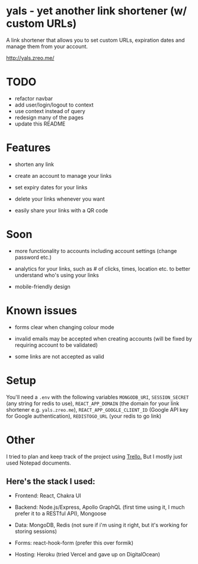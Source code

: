 # yals - yet another link shortener (w/ custom URLs)

A link shortener that allows you to set custom URLs, expiration dates and manage them from your account.

http://yals.zreo.me/

# TODO

- refactor navbar
- add user/login/logout to context
- use context instead of query
- redesign many of the pages
- update this README

# Features

- shorten any link

- create an account to manage your links

- set expiry dates for your links

- delete your links whenever you want

- easily share your links with a QR code

# Soon

- more functionality to accounts including account settings (change password etc.)

- analytics for your links, such as # of clicks, times, location etc. to better understand who's using your links

- mobile-friendly design

# Known issues

- forms clear when changing colour mode

- invalid emails may be accepted when creating accounts (will be fixed by requiring account to be validated)

- some links are not accepted as valid

# Setup

You'll need a `.env` with the following variables `MONGODB_URI`, `SESSION_SECRET` (any string for redis to use), `REACT_APP_DOMAIN` (the domain for your link shortener e.g. `yals.zreo.me`), `REACT_APP_GOOGLE_CLIENT_ID` (Google API key for Google authentication), `REDISTOGO_URL` (your redis to go link)

# Other

I tried to plan and keep track of the project using [Trello.](https://trello.com/b/CNWKN2k5/linkshortener) But I mostly just used Notepad documents.

## Here's the stack I used:

- Frontend: React, Chakra UI

- Backend: Node.js/Express, Apollo GraphQL (first time using it, I much prefer it to a RESTful API), Mongoose

- Data: MongoDB, Redis (not sure if i'm using it right, but it's working for storing sessions)

- Forms: react-hook-form (prefer this over formik)

- Hosting: Heroku (tried Vercel and gave up on DigitalOcean)
